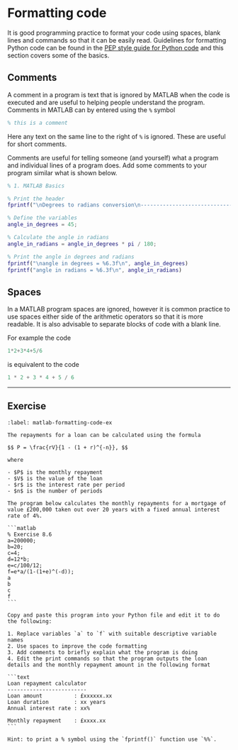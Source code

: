 # Formatting code

It is good programming practice to format your code using spaces, blank lines and commands so that it can be easily read. Guidelines for formatting Python code can be found in the <a href="https://pep8.org/" target="_blank">PEP style guide for Python code</a> and this section covers some of the basics.

## Comments

A comment in a program is text that is ignored by MATLAB when the code is executed and are useful to helping people understand the program. Comments in MATLAB can by entered using the `%` symbol

```matlab
% this is a comment
```

Here any text on the same line to the right of `%` is ignored. These are useful for short comments. 

Comments are useful for telling someone (and yourself) what a program and individual lines of a program does. Add some comments to your program similar what is shown below.

```matlab
% 1. MATLAB Basics

% Print the header
fprintf("\nDegrees to radians conversion\n-----------------------------")

% Define the variables
angle_in_degrees = 45;

% Calculate the angle in radians
angle_in_radians = angle_in_degrees * pi / 180;

% Print the angle in degrees and radians
fprintf("\nangle in degrees = %6.3f\n", angle_in_degrees)
fprintf("angle in radians = %6.3f\n", angle_in_radians)
```

## Spaces

In a MATLAB program spaces are ignored, however it is common practice to use spaces either side of the arithmetic operators so that it is more readable. It is also advisable to separate blocks of code with a blank line.

For example the code

```matlab
1*2+3*4+5/6
```

is equivalent to the code

```matlab
1 * 2 + 3 * 4 + 5 / 6
```

---

## Exercise

````{exercise}
:label: matlab-formatting-code-ex

The repayments for a loan can be calculated using the formula

$$ P = \frac{rV}{1 - (1 + r)^{-n}}, $$

where

- $P$ is the monthly repayment
- $V$ is the value of the loan
- $r$ is the interest rate per period
- $n$ is the number of periods

The program below calculates the monthly repayments for a mortgage of value £200,000 taken out over 20 years with a fixed annual interest rate of 4%.

```matlab
% Exercise 8.6
a=200000;
b=20;
c=4;
d=12*b;
e=c/100/12;
f=e*a/(1-(1+e)^(-d));
a
b
c
f
```

Copy and paste this program into your Python file and edit it to do the following:

1. Replace variables `a` to `f` with suitable descriptive variable names
2. Use spaces to improve the code formatting
3. Add comments to briefly explain what the program is doing
4. Edit the print commands so that the program outputs the loan details and the monthly repayment amount in the following format

```text
Loan repayment calculator
-------------------------
Loan amount          : £xxxxxx.xx
Loan duration        : xx years
Annual interest rate : xx%

Monthly repayment    : £xxxx.xx
```

Hint: to print a % symbol using the `fprintf()` function use `%%`.

````
